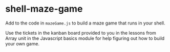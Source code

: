 # shell-maze-game

Add to the code in `mazeGame.js` to build a maze game that runs in your shell.

Use the tickets in the kanban board provided to you in the lessons from Array unit in the Javascript basics module for help figuring out how to build your own game.